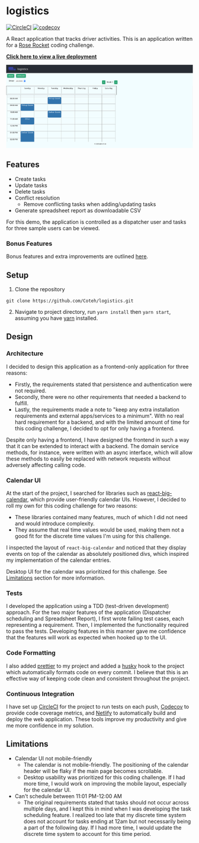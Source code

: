 # logistics

[![CircleCI](https://circleci.com/gh/Coteh/logistics.svg?style=shield)](https://circleci.com/gh/Coteh/logistics)
[![codecov](https://codecov.io/gh/Coteh/logistics/branch/master/graph/badge.svg)](https://codecov.io/gh/Coteh/logistics)

A React application that tracks driver activities. This is an application written for a [Rose Rocket](https://www.roserocket.com/) coding challenge.

**[Click here to view a live deployment](https://logisticsapp.netlify.app/)**

![Screenshot](screenshot.png 'Preview Screenshot')

## Features

- Create tasks
- Update tasks
- Delete tasks
- Conflict resolution
  - Remove conflicting tasks when adding/updating tasks
- Generate spreadsheet report as downloadable CSV

For this demo, the application is controlled as a dispatcher user and tasks for three sample users can be viewed.

### Bonus Features

Bonus features and extra improvements are outlined [here](FEATURES.md).

## Setup

1. Clone the repository

```
git clone https://github.com/Coteh/logistics.git
```

2. Navigate to project directory, run `yarn install` then `yarn start`, assuming you have [yarn](https://yarnpkg.com/) installed.

## Design

### Architecture

I decided to design this application as a frontend-only application for three reasons:

- Firstly, the requirements stated that persistence and authentication were not required.
- Secondly, there were no other requirements that needed a backend to fulfill.
- Lastly, the requirements made a note to "keep any extra installation requirements and external apps/services to a minimum". With no real hard requirement for a backend, and with the limited amount of time for this coding challenge, I decided to opt for only having a frontend.

Despite only having a frontend, I have designed the frontend in such a way that it can be extended to interact with a backend. The domain service methods, for instance, were written with an async interface, which will allow these methods to easily be replaced with network requests without adversely affecting calling code.

### Calendar UI

At the start of the project, I searched for libraries such as [react-big-calendar](https://github.com/jquense/react-big-calendar), which provide user-friendly calendar UIs. However, I decided to roll my own for this coding challenge for two reasons:

- These libraries contained many features, much of which I did not need and would introduce complexity.
- They assume that real time values would be used, making them not a good fit for the discrete time values I'm using for this challenge.

I inspected the layout of `react-big-calendar` and noticed that they display events on top of the calendar as absolutely positioned divs, which inspired my implementation of the calendar entries.

Desktop UI for the calendar was prioritized for this challenge. See [Limitations](#Limitations) section for more information.

### Tests

I developed the application using a TDD (test-driven development) approach. For the two major features of the application (Dispatcher scheduling and Spreadsheet Report), I first wrote failing test cases, each representing a requirement. Then, I implemented the functionality required to pass the tests. Developing features in this manner gave me confidence that the features will work as expected when hooked up to the UI.

### Code Formatting

I also added [prettier](https://prettier.io/) to my project and added a [husky](https://github.com/typicode/husky) hook to the project which automatically formats code on every commit. I believe that this is an effective way of keeping code clean and consistent throughout the project.

### Continuous Integration

I have set up [CircleCI](https://circleci.com/) for the project to run tests on each push, [Codecov](https://codecov.io/) to provide code coverage metrics, and [Netlify](https://www.netlify.com/) to automatically build and deploy the web application. These tools improve my productivity and give me more confidence in my solution.

## Limitations

- Calendar UI not mobile-friendly
  - The calendar is not mobile-friendly. The positioning of the calendar header will be flaky if the main page becomes scrollable.
  - Desktop usability was prioritized for this coding challenge. If I had more time, I would work on improving the mobile layout, especially for the calendar UI.
- Can't schedule between 11:01 PM-12:00 AM
  - The original requirements stated that tasks should not occur across multiple days, and I kept this in mind when I was developing the task scheduling feature. I realized too late that my discrete time system does not account for tasks ending at 12am but not necessarily being a part of the following day. If I had more time, I would update the discrete time system to account for this time period.
